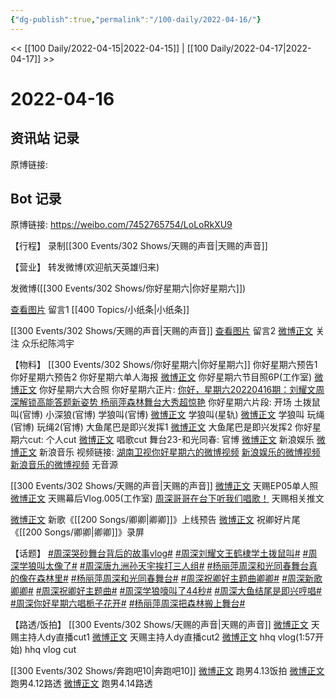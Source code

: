 ```yaml
---
{"dg-publish":true,"permalink":"/100-daily/2022-04-16/"}
---
```



<< [[100 Daily/2022-04-15\|2022-04-15]] | [[100 Daily/2022-04-17\|2022-04-17]] >>

# 2022-04-16

## 资讯站 记录

原博链接:

## Bot 记录

原博链接: https://weibo.com/7452765754/LoLoRkXU9

【行程】
录制[[300 Events/302 Shows/天赐的声音\|天赐的声音]]

【营业】
[](https://m.weibo.cn/1736988591/4758674877187613) 转发微博(欢迎航天英雄归来)

[](https://m.weibo.cn/1736988591/4758989042877951) 发微博([[300 Events/302 Shows/你好星期六\|你好星期六]])

[查看图片](https://wx3.sinaimg.cn/large/0088n2Pggy1h1avlnwtw5j30yi075weo.jpg) 留言1 [](https://m.weibo.cn/1736988591/4757875429478010) [[400 Topics/小纸条\|小纸条]]

[[300 Events/302 Shows/天赐的声音\|天赐的声音]]
[查看图片](https://wx3.sinaimg.cn/large/0088n2Pggy1h1bkl8re8lj30yi07mwer.jpg) 留言2 [微博正文](https://m.weibo.cn/1224838603/4758657278151068)
关注 众乐纪陈鸿宇

【物料】
[[300 Events/302 Shows/你好星期六\|你好星期六]]
[](https://m.weibo.cn/6456359414/4758849753976756) 你好星期六预告1
[](https://m.weibo.cn/6456359414/4758909996764608) 你好星期六预告2
[](https://m.weibo.cn/6456359414/4758885192437977) 你好星期六单人海报
[微博正文](https://m.weibo.cn/7478855230/4758965131414792) 你好星期六节目照6P(工作室)
[微博正文](https://m.weibo.cn/7542354484/4758972659664156) 你好星期六大合照
你好星期六正片:
[你好，星期六20220416期：刘耀文周深解锁高能答题新姿势 杨丽萍森林舞台大秀超惊艳](https://weibo.cn/sinaurl?u=https%3A%2F%2Fm.mgtv.com%2Fb%2F412705%2F15994497.html%3Ft%3Dvideoshare%26tc%3DjXKKosRPSAN7%26f%3Dwb%26dc%3D941e6aff-6e8a-4795-a590-6a3bb3d153a1)
你好星期六片段:
[](https://m.weibo.cn/3223747774/4758978279509016) 开场
[](https://m.weibo.cn/6456359414/4758981405580444) 土拨鼠叫(官博)
[](https://m.weibo.cn/6456359414/4758982108907401) 小深狼(官博)
[](https://m.weibo.cn/6456359414/4758982479058685) 学狼叫(官博)
[微博正文](https://m.weibo.cn/6466290670/4759016310312538) 学狼叫(星轨)
[微博正文](https://m.weibo.cn/1878335471/4758982483510846) 学狼叫
[](https://m.weibo.cn/6456359414/4758995585467536) 玩绳(官博)
[](https://m.weibo.cn/6456359414/4758996836421930) 玩绳2(官博)
[](https://m.weibo.cn/1591169702/4758988110954961) 大鱼尾巴是即兴发挥1
[微博正文](https://m.weibo.cn/6525010965/4758992880145008) 大鱼尾巴是即兴发挥2
你好星期六cut:
[](https://m.weibo.cn/1371117067/4759005152412392) 个人cut
[微博正文](https://m.weibo.cn/2116890350/4758997757855793) 唱歌cut
舞台23-和光同春:
[](https://m.weibo.cn/6456359414/4758986291937869) 官博
[微博正文](https://m.weibo.cn/1642591402/4758994574639967) 新浪娱乐
[微博正文](https://m.weibo.cn/1266269835/4758989777406597) 新浪音乐
视频链接:
[湖南卫视你好星期六的微博视频](https://video.weibo.com/show?fid=1034:4758977054179401)
[新浪娱乐的微博视频](https://video.weibo.com/show?fid=1034:4758994246631609)
[新浪音乐的微博视频](https://video.weibo.com/show?fid=1034:4758989108609126)
无音源

[[300 Events/302 Shows/天赐的声音\|天赐的声音]]
[微博正文](https://m.weibo.cn/1315706994/4758909908161228) 天赐EP05单人照
[微博正文](https://m.weibo.cn/7478855230/4758910747807880) 天赐幕后Vlog.005(工作室)
[周深哥哥在台下听我们唱歌！](https://weibo.cn/sinaurl?u=https%3A%2F%2Fmp.weixin.qq.com%2Fs%2FMCWvvCaT9XtJ56tECATLXg) 天赐相关推文

[微博正文](https://m.weibo.cn/1266269835/4758962766090770) 新歌《[[200 Songs/卿卿\|卿卿]]》上线预告
[微博正文](https://m.weibo.cn/6466290670/4758993413341384) 祝卿好片尾《[[200 Songs/卿卿\|卿卿]]》录屏

【话题】
[#周深哭砂舞台背后的故事vlog#](https://s.weibo.com/weibo?q=%23%E5%91%A8%E6%B7%B1%E5%93%AD%E7%A0%82%E8%88%9E%E5%8F%B0%E8%83%8C%E5%90%8E%E7%9A%84%E6%95%85%E4%BA%8Bvlog%23)
[#周深刘耀文王鹤棣学土拨鼠叫#](https://s.weibo.com/weibo?q=%23%E5%91%A8%E6%B7%B1%E5%88%98%E8%80%80%E6%96%87%E7%8E%8B%E9%B9%A4%E6%A3%A3%E5%AD%A6%E5%9C%9F%E6%8B%A8%E9%BC%A0%E5%8F%AB%23)
[#周深学狼叫太像了#](https://s.weibo.com/weibo?q=%23%E5%91%A8%E6%B7%B1%E5%AD%A6%E7%8B%BC%E5%8F%AB%E5%A4%AA%E5%83%8F%E4%BA%86%23)
[#周深唐九洲孙天宇挨打三人组#](https://s.weibo.com/weibo?q=%23%E5%91%A8%E6%B7%B1%E5%94%90%E4%B9%9D%E6%B4%B2%E5%AD%99%E5%A4%A9%E5%AE%87%E6%8C%A8%E6%89%93%E4%B8%89%E4%BA%BA%E7%BB%84%23)
[#杨丽萍周深和光同春舞台真的像在森林里#](https://s.weibo.com/weibo?q=%23%E6%9D%A8%E4%B8%BD%E8%90%8D%E5%91%A8%E6%B7%B1%E5%92%8C%E5%85%89%E5%90%8C%E6%98%A5%E8%88%9E%E5%8F%B0%E7%9C%9F%E7%9A%84%E5%83%8F%E5%9C%A8%E6%A3%AE%E6%9E%97%E9%87%8C%23)
[#杨丽萍周深和光同春舞台#](https://s.weibo.com/weibo?q=%23%E6%9D%A8%E4%B8%BD%E8%90%8D%E5%91%A8%E6%B7%B1%E5%92%8C%E5%85%89%E5%90%8C%E6%98%A5%E8%88%9E%E5%8F%B0%23)
[#周深祝卿好主题曲卿卿#](https://s.weibo.com/weibo?q=%23%E5%91%A8%E6%B7%B1%E7%A5%9D%E5%8D%BF%E5%A5%BD%E4%B8%BB%E9%A2%98%E6%9B%B2%E5%8D%BF%E5%8D%BF%23)
[#周深新歌卿卿#](https://s.weibo.com/weibo?q=%23%E5%91%A8%E6%B7%B1%E6%96%B0%E6%AD%8C%E5%8D%BF%E5%8D%BF%23)
[#周深祝卿好主题曲#](https://s.weibo.com/weibo?q=%23%E5%91%A8%E6%B7%B1%E7%A5%9D%E5%8D%BF%E5%A5%BD%E4%B8%BB%E9%A2%98%E6%9B%B2%23)
[#周深学狼嚎叫了44秒#](https://s.weibo.com/weibo?q=%23%E5%91%A8%E6%B7%B1%E5%AD%A6%E7%8B%BC%E5%9A%8E%E5%8F%AB%E4%BA%8644%E7%A7%92%23)
[#周深大鱼结尾是即兴哼唱#](https://s.weibo.com/weibo?q=%23%E5%91%A8%E6%B7%B1%E5%A4%A7%E9%B1%BC%E7%BB%93%E5%B0%BE%E6%98%AF%E5%8D%B3%E5%85%B4%E5%93%BC%E5%94%B1%23)
[#周深你好星期六唱栀子花开#](https://s.weibo.com/weibo?q=%23%E5%91%A8%E6%B7%B1%E4%BD%A0%E5%A5%BD%E6%98%9F%E6%9C%9F%E5%85%AD%E5%94%B1%E6%A0%80%E5%AD%90%E8%8A%B1%E5%BC%80%23)
[#杨丽萍周深把森林搬上舞台#](https://s.weibo.com/weibo?q=%23%E6%9D%A8%E4%B8%BD%E8%90%8D%E5%91%A8%E6%B7%B1%E6%8A%8A%E6%A3%AE%E6%9E%97%E6%90%AC%E4%B8%8A%E8%88%9E%E5%8F%B0%23)

【路透/饭拍】
[[300 Events/302 Shows/天赐的声音\|天赐的声音]]
[微博正文](https://m.weibo.cn/1726515977/4758883303687851) 天赐主持人dy直播cut1
[微博正文](https://m.weibo.cn/6466290670/4758944863754102) 天赐主持人dy直播cut2
[微博正文](https://m.weibo.cn/7671773876/4758929365536787) hhq vlog(1:57开始)
[](https://m.weibo.cn/6838541957/4758921518252489) hhq vlog cut

[[300 Events/302 Shows/奔跑吧10\|奔跑吧10]]
[微博正文](https://m.weibo.cn/7633014126/4758847136994279) 跑男4.13饭拍
[微博正文](https://m.weibo.cn/3076839347/4757893470228526) 跑男4.12路透
[微博正文](https://m.weibo.cn/3168550574/4758673563847008) 跑男4.14路透
